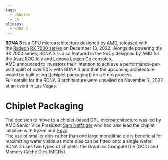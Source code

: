 ```yaml
---
tags:
  - CANotes
  - CA
aliases:
  - RDNA 3
---
```


**RDNA 3** is a [GPU](https://en.wikipedia.org/wiki/Graphics_processing_unit "Graphics processing unit") microarchitecture designed by [AMD](https://en.wikipedia.org/wiki/AMD "AMD"), released with the [Radeon](https://en.wikipedia.org/wiki/Radeon "Radeon") [RX 7000 series](https://en.wikipedia.org/wiki/Radeon_RX_7000_series "Radeon RX 7000 series") on December 13, 2022. Alongside powering the RX 7000 series, RDNA 3 is also featured in the SoCs designed by AMD for the [Asus ROG Ally](https://en.wikipedia.org/wiki/Asus_ROG_Ally "Asus ROG Ally") and [Lenovo Legion Go](https://en.wikipedia.org/wiki/Lenovo_Legion "Lenovo Legion") consoles.  
AMD announced to investors their intention to achieve a performance-per-watt uplift of over 50% with RDNA 3 and that the upcoming architecture would be built using [[chiplet packaging]] on a 5 nm process.  
Full details for the RDNA 3 architecture were unveiled on November 3, 2022 at an event in [Las Vegas](https://en.wikipedia.org/wiki/Las_Vegas "Las Vegas").

# Chiplet Packaging

The decision to move to a chiplet-based GPU microarchitecture was led by AMD Senior Vice President [Sam Naffziger](https://en.wikipedia.org/wiki/Sam_Naffziger "Sam Naffziger") who had also lead the chiplet initiative with Ryzen and [Epyc](https://www.amd.com/en/products/processors/server/epyc.html).  
The use of smaller dies rather than one large monolithic die is beneficial for maximizing wafer yields as more dies can be fitted onto a single wafer. RDNA 3 uses two types of chiplets: the Graphics Compute Die (GCD) and Memory Cache Dies (MCDs).
